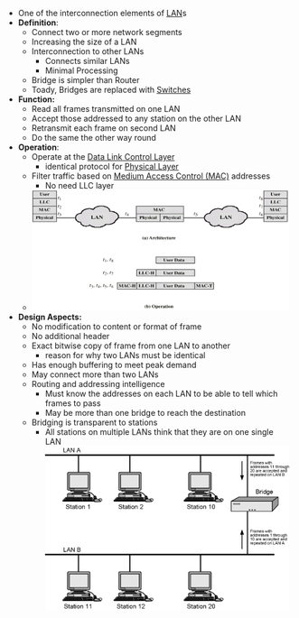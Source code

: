 - One of the interconnection elements of [LAN](LAN.md)s
- **Definition**: 
	- Connect two or more network segments
	- Increasing the size of a LAN
	- Interconnection to other LANs
		- Connects similar LANs
		- Minimal Processing
	- Bridge is simpler than Router
	- Toady, Bridges are replaced with [Switches](Switches.md)
- **Function:**
	- Read all frames transmitted on one LAN
	- Accept those addressed to any station on the other LAN
	- Retransmit each frame on second LAN
	- Do the same the other way round
- **Operation**:
	- Operate at the [Data Link Control Layer](Data%20Link%20Control%20Layer.md)
		- identical protocol for [Physical Layer](Physical%20Layer.md)
	- Filter traffic based on [Medium Access Control (MAC)](Medium%20Access%20Control%20(MAC).md) addresses
		- No need LLC layer
	- ![](Attachments/BridgeProtocolArchitecture.png)
- **Design Aspects:**
	- No modification to content or format of frame
	- No additional header
	- Exact bitwise copy of frame from one LAN to another
		- reason for why two LANs must be identical
	- Has enough buffering to meet peak demand
	- May connect more than two LANs
	- Routing and addressing intelligence
		- Must know the addresses on each LAN to be able to tell which frames to pass
		- May be more than one bridge to reach the destination
	- Bridging is transparent to stations
		- All stations on multiple LANs think that they are on one single LAN
![](Attachments/BridgeOperation.png)
